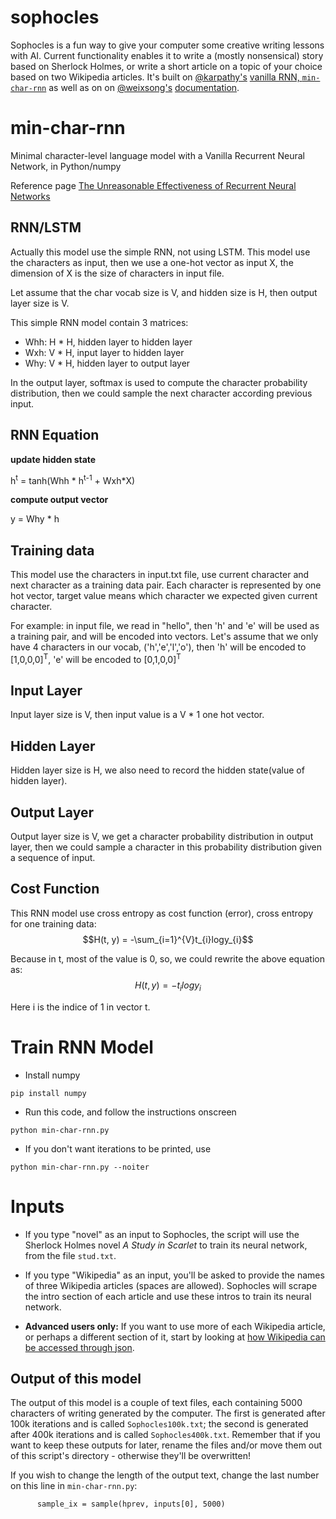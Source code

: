 # sophocles
Sophocles is a fun way to give your computer some creative writing lessons with AI. Current functionality enables it to write a (mostly nonsensical) story based on Sherlock Holmes, or write a short article on a topic of your choice based on two Wikipedia articles. It's built on [@karpathy's](https://github.com/karpathy) [vanilla RNN, `min-char-rnn`](https://gist.github.com/karpathy/d4dee566867f8291f086) as well as on on [@weixsong's](https://github.com/weixsong) [documentation](https://github.com/weixsong/min-char-rnn).

# min-char-rnn
Minimal character-level language model with a Vanilla Recurrent Neural Network, in Python/numpy

Reference page [The Unreasonable Effectiveness of Recurrent Neural Networks](http://karpathy.github.io/2015/05/21/rnn-effectiveness/)

## RNN/LSTM
Actually this model use the simple RNN, not using LSTM.
This model use the characters as input, then we use a one-hot vector as input X, the dimension of X is the size of characters in input file.

Let assume that the char vocab size is V, and hidden size is H, then output layer size is V.

This simple RNN model contain 3 matrices:
* Whh: H * H, hidden layer to hidden layer
* Wxh: V * H, input layer to hidden layer
* Why: V * H, hidden layer to output layer

In the output layer, softmax is used to compute the character probability distribution, then we could sample the next character according previous input.

## RNN Equation
**update hidden state**

h<sup>t</sup> = tanh(Whh * h<sup>t-1</sup> + Wxh*X)

**compute output vector**

y = Why * h

## Training data
This model use the characters in input.txt file, use current character and next character as a training data pair. Each character is represented by one hot vector, target value means which character we expected given current character.

For example:
in input file, we read in "hello", then 'h' and 'e' will be used as a training pair, and will be encoded into vectors. 
Let's assume that we only have 4 characters in our vocab, ('h','e','l','o'), then 'h' will be encoded to [1,0,0,0]<sup>T</sup>, 'e' will be encoded to [0,1,0,0]<sup>T</sup>

## Input Layer
Input layer size is V, then input value is a V * 1 one hot vector.

## Hidden Layer
Hidden layer size is H, we also need to record the hidden state(value of hidden layer).

## Output Layer
Output layer size is V, we get a character probability distribution in output layer, then we could sample a character in this probability distribution given a sequence of input.

## Cost Function
This RNN model use cross entropy as cost function (error), cross entropy for one training data:
$$H(t, y) = -\sum_{i=1}^{V}t_{i}logy_{i}$$

Because in t, most of the value is 0, so, we could rewrite the above equation as:
$$H(t, y) = -t_{i}logy_{i}$$

Here i is the indice of 1 in vector t.

# Train RNN Model

* Install numpy
```
pip install numpy
```
* Run this code, and follow the instructions onscreen
```
python min-char-rnn.py
```
* If you don't want iterations to be printed, use
```
python min-char-rnn.py --noiter
```

# Inputs

* If you type "novel" as an input to Sophocles, the script will use the Sherlock Holmes novel *A Study in Scarlet* to train its neural network, from the file `stud.txt`.

* If you type "Wikipedia" as an input, you'll be asked to provide the names of three Wikipedia articles (spaces are allowed). Sophocles will scrape the intro section of each article and use these intros to train its neural network.

* **Advanced users only:** If you want to use more of each Wikipedia article, or perhaps a different section of it, start by looking at [how Wikipedia can be accessed through json](https://stackoverflow.com/questions/8555320/is-there-a-clean-wikipedia-api-just-for-retrieve-content-summary).

## Output of this model
The output of this model is a couple of text files, each containing 5000 characters of writing generated by the computer. The first is generated after 100k iterations and is called `Sophocles100k.txt`; the second is generated after 400k iterations and is called `Sophocles400k.txt`. Remember that if you want to keep these outputs for later, rename the files and/or move them out of this script's directory - otherwise they'll be overwritten!

If you wish to change the length of the output text, change the last number on this line in `min-char-rnn.py`:
```
      sample_ix = sample(hprev, inputs[0], 5000)
```
